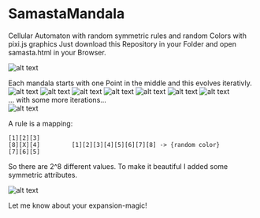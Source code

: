 # SamastaMandala

Cellular Automaton with random symmetric rules and random Colors with pixi.js graphics
Just download this Repository in your Folder and open samasta.html in your Browser.

![alt text](https://github.com/Derstefan/SamastaMandala/blob/master/lala.jpg)





Each mandala starts with one Point in the middle and this evolves iterativly.
![alt text](https://raw.githubusercontent.com/Derstefan/SamastaMandala/master/b1.png)
![alt text](https://raw.githubusercontent.com/Derstefan/SamastaMandala/master/b2.png)
![alt text](https://raw.githubusercontent.com/Derstefan/SamastaMandala/master/b3.png)
![alt text](https://raw.githubusercontent.com/Derstefan/SamastaMandala/master/b4.png)
![alt text](https://raw.githubusercontent.com/Derstefan/SamastaMandala/master/b5.png)
![alt text](https://raw.githubusercontent.com/Derstefan/SamastaMandala/master/b6.png)
![alt text](https://raw.githubusercontent.com/Derstefan/SamastaMandala/master/b7.png)
<br /> ... with some more iterations... <br />
![alt text](https://raw.githubusercontent.com/Derstefan/SamastaMandala/master/b8.png)

A rule is a mapping:

```
[1][2][3]
[8][X][4]         [1][2][3][4][5][6][7][8] -> {random color} 
[7][6][5] 
```

So there are 2^8 different values. To make it beautiful I added some symmetric attributes.

![alt text](https://raw.githubusercontent.com/Derstefan/SamastaMandala/master/samasta3.jpg)

Let me know about your expansion-magic!
